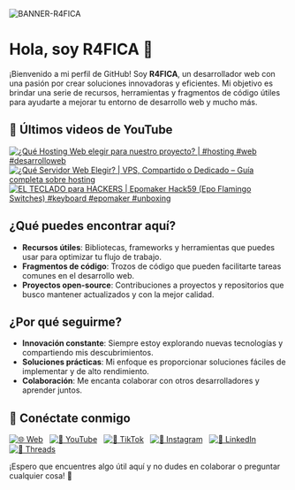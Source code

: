![BANNER-R4FICA](https://github.com/user-attachments/assets/3bd66ff5-6ac8-43d2-bf27-347f1b55c2cd)

# Hola, soy R4FICA 👋

¡Bienvenido a mi perfil de GitHub! Soy **R4FICA**, un desarrollador web con una pasión por crear soluciones innovadoras y eficientes. Mi objetivo es brindar una serie de recursos, herramientas y fragmentos de código útiles para ayudarte a mejorar tu entorno de desarrollo web y mucho más.

## 🎥 Últimos videos de YouTube
<!-- BEGIN YOUTUBE-CARDS -->
[![¿Qué Hosting Web elegir para nuestro proyecto? | #hosting #web #desarrolloweb](https://ytcards.demolab.com/?id=dA6SkOzB9I4&title=%C2%BFQu%C3%A9+Hosting+Web+elegir+para+nuestro+proyecto%3F+%7C+%23hosting+%23web+%23desarrolloweb&lang=en&timestamp=1748103096&background_color=%230d1117&title_color=%23ffffff&stats_color=%23dedede&max_title_lines=1&width=250&border_radius=5 "¿Qué Hosting Web elegir para nuestro proyecto? | #hosting #web #desarrolloweb")](https://www.youtube.com/watch?v=dA6SkOzB9I4)
[![¿Qué Servidor Web Elegir? | VPS, Compartido o Dedicado – Guía completa sobre hosting](https://ytcards.demolab.com/?id=xmDBo_N3rN8&title=%C2%BFQu%C3%A9+Servidor+Web+Elegir%3F+%7C+VPS%2C+Compartido+o+Dedicado+%E2%80%93+Gu%C3%ADa+completa+sobre+hosting&lang=en&timestamp=1746977434&background_color=%230d1117&title_color=%23ffffff&stats_color=%23dedede&max_title_lines=1&width=250&border_radius=5 "¿Qué Servidor Web Elegir? | VPS, Compartido o Dedicado – Guía completa sobre hosting")](https://www.youtube.com/watch?v=xmDBo_N3rN8)
[![EL TECLADO para HACKERS | Epomaker Hack59 (Epo Flamingo Switches) #keyboard #epomaker #unboxing](https://ytcards.demolab.com/?id=4jIVN3EQrr4&title=EL+TECLADO+para+HACKERS+%7C+Epomaker+Hack59+%28Epo+Flamingo+Switches%29+%23keyboard+%23epomaker+%23unboxing&lang=en&timestamp=1741370405&background_color=%230d1117&title_color=%23ffffff&stats_color=%23dedede&max_title_lines=1&width=250&border_radius=5 "EL TECLADO para HACKERS | Epomaker Hack59 (Epo Flamingo Switches) #keyboard #epomaker #unboxing")](https://www.youtube.com/watch?v=4jIVN3EQrr4)
<!-- END YOUTUBE-CARDS -->

## ¿Qué puedes encontrar aquí?

- **Recursos útiles**: Bibliotecas, frameworks y herramientas que puedes usar para optimizar tu flujo de trabajo.
- **Fragmentos de código**: Trozos de código que pueden facilitarte tareas comunes en el desarrollo web.
- **Proyectos open-source**: Contribuciones a proyectos y repositorios que busco mantener actualizados y con la mejor calidad.

## ¿Por qué seguirme?

- **Innovación constante**: Siempre estoy explorando nuevas tecnologías y compartiendo mis descubrimientos.
- **Soluciones prácticas**: Mi enfoque es proporcionar soluciones fáciles de implementar y de alto rendimiento.
- **Colaboración**: Me encanta colaborar con otros desarrolladores y aprender juntos.

## 🚀 Conéctate conmigo

[![🌐 Web](https://img.shields.io/badge/Website-%23000000.svg?style=for-the-badge&logo=google-chrome&logoColor=white)](https://r4fica.com) &nbsp;
[![🎥 YouTube](https://img.shields.io/badge/YouTube-%23FF0000.svg?style=for-the-badge&logo=youtube&logoColor=white)](https://www.youtube.com/@R4FICA) &nbsp;
[![🎵 TikTok](https://img.shields.io/badge/TikTok-%23000000.svg?style=for-the-badge&logo=tiktok&logoColor=white)](https://www.tiktok.com/@r4fica) &nbsp;
[![📸 Instagram](https://img.shields.io/badge/Instagram-%23E1306C.svg?style=for-the-badge&logo=instagram&logoColor=white)](https://www.instagram.com/r4fica/) &nbsp;
[![💼 LinkedIn](https://img.shields.io/badge/LinkedIn-%230A66C2.svg?style=for-the-badge&logo=linkedin&logoColor=white)](https://www.linkedin.com/in/r4fica) &nbsp;
[![🧵 Threads](https://img.shields.io/badge/Threads-%231DA1F2.svg?style=for-the-badge&logo=threads&logoColor=white)](https://www.threads.net/@r4fica) &nbsp;

¡Espero que encuentres algo útil aquí y no dudes en colaborar o preguntar cualquier cosa! 🚀
